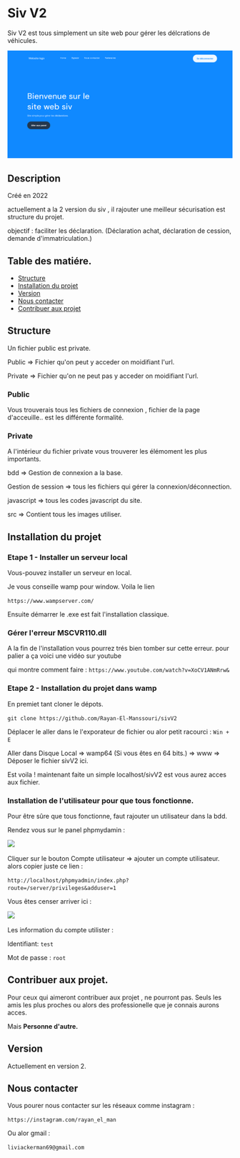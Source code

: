 # Siv V2

Siv V2 est tous simplement un site web pour gérer les délcrations de véhicules. 

<img src="private/src/sivV2.png">

## Description

Créé en 2022

actuellement a la 2 version du siv , il rajouter une meilleur sécurisation est structure du projet. 

objectif : faciliter les déclaration. (Déclaration achat, déclaration de cession, demande d'immatriculation.)

## Table des matiére.


- [Structure](#structure)
- [Installation du projet](#installation-du-projet)
- [Version](#Version)
- [Nous contacter](#nous-contacter)
- [Contribuer aux projet](#contribuer-aux-projet)






## Structure 

Un fichier public est private.

Public => Fichier qu'on peut y acceder on moidifiant l'url.

Private => Fichier qu'on ne peut pas y acceder on moidifiant l'url.

### Public
Vous trouverais tous les fichiers de connexion , fichier de la page d'acceuille.. est les différente formalité.

### Private
A l'intérieur du fichier private vous trouverer les élémoment les plus importants. 

bdd => Gestion de connexion a la base.

Gestion de session => tous les fichiers qui gérer la connexion/déconnection.

javascript => tous les codes javascript du site.

src => Contient tous les images utiliser.

## Installation du projet

### Etape 1 - Installer un serveur local
Vous-pouvez installer un serveur en local. 

Je vous conseille wamp pour window. Voila le  lien 

```https://www.wampserver.com/```

Ensuite démarrer le .exe est fait l'installation classique.


### Gérer l'erreur MSCVR110.dll

A la fin de l'installation vous pourrez trés bien tomber sur cette erreur. pour palier a ça voici une vidéo sur youtube

qui montre comment faire : ```https://www.youtube.com/watch?v=XoCV1ANmRrw&```

### Etape 2 - Installation du projet dans wamp
En premiet tant cloner le dépots. 

```git clone https://github.com/Rayan-El-Manssouri/sivV2 ```

Déplacer le aller dans le l'exporateur de fichier ou alor petit racourci : ```Win + E ```

Aller dans Disque Local => wamp64 (Si vous êtes en 64 bits.) => www => Déposer le fichier sivV2 ici.


Est voila ! maintenant faite un simple localhost/sivV2 est vous aurez acces aux fichier.


### Installation de l'utilisateur pour que tous fonctionne.

Pour être sûre que tous fonctionne, faut rajouter un utilisateur dans la bdd.

Rendez vous sur le panel phpmydamin :

<img src="private/src/panel.png">

Cliquer sur le bouton Compte utilisateur => ajouter un compte utilisateur. alors copier juste ce lien :


```http://localhost/phpmyadmin/index.php?route=/server/privileges&adduser=1```

Vous êtes censer arriver ici :

<img src="private/src/utilisateur.png">

Les information du compte utilister :

Identifiant: ```test```

Mot de passe : ```root```



## Contribuer aux projet.

Pour ceux qui aimeront contribuer aux projet , ne pourront pas. Seuls les amis les plus proches ou alors des professionelle que je connais aurons acces.

Mais **Personne d'autre.**

## Version

Actuellement en version 2.


## Nous contacter

Vous pourer nous contacter sur les réseaux comme instagram : 

```https://instagram.com/rayan_el_man``` 

Ou alor gmail : 

```liviackerman69@gmail.com```

